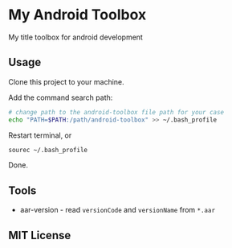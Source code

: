 # My Android Toolbox

My title toolbox for android development

## Usage

Clone this project to your machine.

Add the command search path:

```bash
# change path to the android-toolbox file path for your case
echo "PATH=$PATH:/path/android-toolbox" >> ~/.bash_profile
```

Restart terminal, or

```bash
sourec ~/.bash_profile
```

Done.

## Tools

* aar-version - read `versionCode` and `versionName` from `*.aar`

## MIT License
